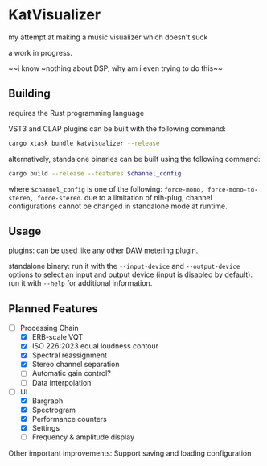 # KatVisualizer

my attempt at making a music visualizer which doesn't suck

a work in progress.

~~i know ~nothing about DSP, why am i even trying to do this~~

## Building

requires the Rust programming language

VST3 and CLAP plugins can be built with the following command:

```bash
cargo xtask bundle katvisualizer --release
```

alternatively, standalone binaries can be built using the following command:

```bash
cargo build --release --features $channel_config
```

where `$channel_config` is one of the following: `force-mono, force-mono-to-stereo, force-stereo`. due to a limitation of nih-plug, channel configurations cannot be changed in standalone mode at runtime.

## Usage

plugins: can be used like any other DAW metering plugin.

standalone binary: run it with the `--input-device` and `--output-device` options to select an input and output device (input is disabled by default). run it with `--help` for additional information.

## Planned Features

- [ ] Processing Chain
	- [x] ERB-scale VQT
	- [x] ISO 226:2023 equal loudness contour
	- [x] Spectral reassignment
	- [x] Stereo channel separation
	- [ ] Automatic gain control?
	- [ ] Data interpolation
- [ ] UI
	- [x] Bargraph
	- [x] Spectrogram
	- [x] Performance counters
	- [x] Settings
	- [ ] Frequency & amplitude display

Other important improvements: Support saving and loading configuration